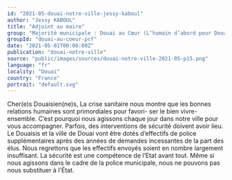```yaml
---
id: "2021-05-douai-notre-ville-jessy-kaboul"
author: "Jessy KABOUL"
title: "Adjoint au maire"
group: "Majorité municipale : Douai au Cœur (L’humain d’abord pour Douai)"
groupId: "douai-au-coeur-pcf"
date: "2021-05-01T00:00:00Z"
publication: "douai-notre-ville"
source: "public/images/sources/douai-notre-ville-2021-05-p15.png"
language: "fr"
locality: "Douai"
country: "France"
portrait: "default.svg"
---
```


Cher(e)s Douaisien(ne)s,
La crise sanitaire nous montre que les bonnes relations humaines sont primordiales pour favori-
ser le bien vivre-ensemble.
C’est pourquoi nous agissons chaque jour dans notre ville pour vous accompagner.
Parfois, des interventions de sécurité doivent avoir lieu. Le Douaisis et la ville de Douai vont être dotés d’effectifs de police supplémentaires après des années de demandes incessantes de la part des élus.
Nous regrettons que les effectifs envoyés soient en nombre largement insuffisant. La sécurité est une compétence de l’Etat avant tout.
Même si nous agissons dans le cadre de la police municipale, nous ne pouvons pas nous substituer à l'État.
